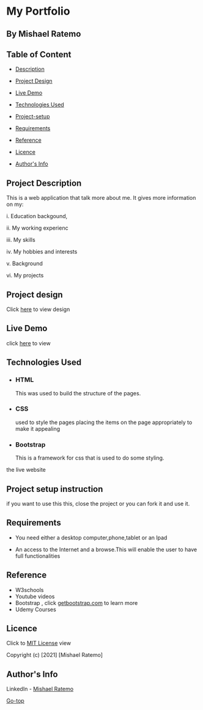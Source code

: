 # My Portfolio 
## By Mishael Ratemo


## Table of Content

+ [Description](#description)
+ [Project Design]()

+ [Live Demo](#live-demo)
+ [Technologies Used](#technology-used)

+ [Project-setup](#setup)
+ [Requirements](#requirements)
+ [Reference](#reference)
+ [Licence](#licence)
+ [Author's Info](#author-Info)

## Project Description
 This is a web application that talk more about me. It gives more information on my:

 i.  Education backgound,
 
 ii. My working experienc
 
 iii. My skills

 iv. My hobbies and interests

 v. Background

 vi. My projects

 ## Project design
 Click [here](images/Project_design_Mishael_portfolio.png) to view design

 ## Live Demo
 click [here]() to view 


 ## Technologies Used
* ### HTML 
     This was used to build the structure of the pages.

* ### CSS 
     used to style the pages placing the items on the page appropriately to make it appealing 
* ### Bootstrap 
     This is a framework for css that is used to do some styling.

the live website

 ## Project setup instruction
 if you want to use this this, close the project or you can fork it and use it.
 
## Requirements

* You need either a desktop computer,phone,tablet or an Ipad

* An access to the Internet and a browse.This will enable the user to have full functionalities


## Reference
* W3schools
* Youtube  videos
* Bootstrap , click  [getbootstrap.com](https://getbootstrap.com/) to learn more
* Udemy Courses

## Licence

Click to  [MIT License](LICENCE) view

Copyright (c) [2021] [Mishael Ratemo] 

## Author's Info

LinkedIn - [Mishael Ratemo](www.linkedin.com/in/mishael-mosoti-37b786161/)

[Go-top](#MyPortfolio)